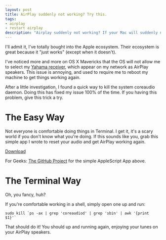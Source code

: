```yaml
---
layout: post
title: AirPlay suddenly not working? Try this.
tags:
- airplay
- restart airplay
description: "Airplay suddenly not working? If your Mac will suddenly not allow you to connect to your AirPlay speakers, try this. It always fixes the issue (in my experience) and does not require a restart."
---
```


I'll admit it, I've totally bought into the Apple ecosystem. Their ecosystem is great because it "just works" (except when it doesn't).

I've noticed more and more on OS X Mavericks that the OS will not allow me to select my [Yahama receiver](http://www.amazon.com/Yamaha-RX-V675-Channel-Network-Receiver/dp/B00B981F1U), which appear on my network as AirPlay speakers. This issue is annoying, and used to require me to reboot my machine to get things working again.

After a little investigation, I found a quick way to kill the system coreaudio daemon. Doing this has fixed my issue 100% of the time. If you having this problem, give this trick a try.

# The Easy Way
Not everyone is comfortable doing things in Terminal. I get it, it's a scary world if you don't know what you're doing. If this sounds like you, grab this simple app I wrote to reset your audio and get AirPlay working again.

[Download](https://github.com/blimmer/fix-airplay/raw/master/FixAirplay.app.zip)

For Geeks: [The GitHub Project](https://github.com/blimmer/fix-airplay) for the simple AppleScript App above.

# The Terminal Way
Oh, you fancy, huh?

If you're comfortable working in a shell, simply open one up and run:  

    sudo kill `ps -ax | grep 'coreaudiod' | grep 'sbin' | awk '{print $1}'`

That should do it! You should up and running again, enjoying your tunes on your AirPlay speakers.
